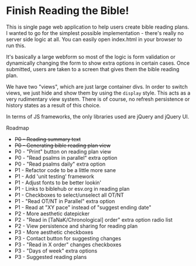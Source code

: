 # Finish Reading the Bible!

This is single page web application to help users create bible reading plans.
I wanted to go for the simplest possible implementation - there's really
no server side logic at all. You can easily open index.html in your browser
to run this.

It's basically a large webform so most of the logic is form validation or 
dynamically changing the form to show extra options in certain cases. Once
submitted, users are taken to a screen that gives them the bible reading plan.

We have two "views", which are just large container divs. In order to switch 
views, we just hide and show them by using the `display` style. This acts as a 
very rudimentary view system. There is of course, no refresh persistence or 
history states as a result of this choice.

In terms of JS frameworks, the only libraries used are jQuery and jQuery UI.

Roadmap
* ~~P0 - Reading summary text~~
* ~~P0 - Generating bible reading plan view~~
* P0 - "Print" button on reading plan view
* P0 - "Read psalms in parallel" extra option
* P0 - "Read psalms daily" extra option
* P1 - Refactor code to be a little more sane
* P1 - Add 'unit testing' framework
* P1 - Adjust fonts to be better lookin'
* P1 - Links to biblehub or esv.org in reading plan
* P1 - Checkboxes to select/unselect all OT/NT
* P1 - "Read OT/NT in Parallel" extra option
* P1 - Read at "XY pace" instead of "suggest ending date" 
* P2 - More aesthetic datepicker
* P2 - "Read in [TaNaK/Chronological] order" extra option radio list
* P2 - View persistence and sharing for reading plan
* P3 - More aesthetic checkboxes
* P3 - Contact button for suggesting changes
* P3 - "Read in X order" changes checkboxes
* P3 - "Days of week" extra options
* P3 - Suggested reading plans